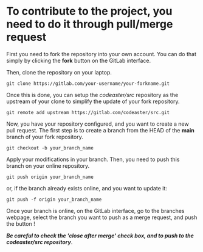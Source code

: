 # To contribute to the project, you need to do it through pull/merge request

First you need to fork the repository into your own account. You can do that
simply by clicking the **fork** button on the GitLab interface.

Then, clone the repository on your laptop.

```shell
git clone https://gitlab.com/your-username/your-forkname.git
```

Once this is done, you can setup the *codeaster/src* repository as the upstream
of your clone to simplify the update of your fork repository.

```shell
git remote add upstream https://gitlab.com/codeaster/src.git
```

Now, you have your repository configured, and you want to create a new pull request.
The first step is to create a branch from the HEAD of the **main** branch of
your fork repository.

```shell
git checkout -b your_branch_name
```

Apply your modifications in your branch. Then, you need to push this branch on
your online repository.

```shell
git push origin your_branch_name
```

or, if the branch already exists online, and you want to update it:

```shell
git push -f origin your_branch_name
```

Once your branch is online, on the GitLab interface, go to the branches webpage,
select the branch you want to push as a merge request, and push the button !

***Be careful to check the 'close after merge' check box, and to push to the
codeaster/src repository***.
